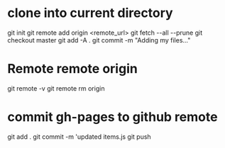 # clone into current directory
git init
git remote add origin <remote_url>
git fetch --all --prune
git checkout master
git add -A .
git commit -m "Adding my files..."

# Remote remote origin
git remote -v
git remote rm origin

# commit gh-pages to github remote
git add .
git commit -m 'updated items.js
git push
